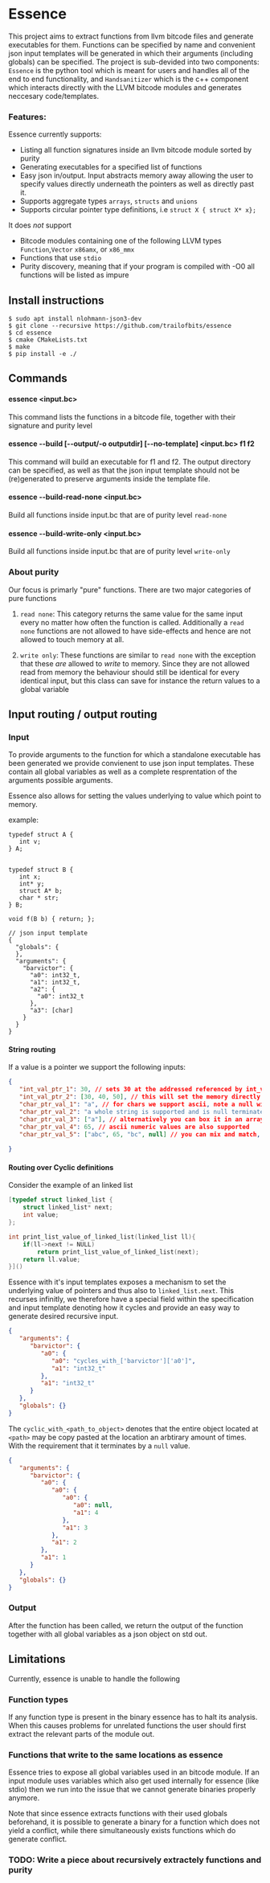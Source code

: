 # Essence

This project aims to extract functions from llvm bitcode files and generate executables for them.
Functions can be specified by name and convenient json input templates will be generated in which their arguments (including globals) can be specified.
The project is sub-devided into two components: `Essence` is the python tool which is meant for users and handles all of the end to end functionality, and `Handsanitizer` which is the c++ component which interacts directly with the LLVM bitcode modules and generates neccesary code/templates.

### Features:
Essence currently supports:
* Listing all function signatures inside an llvm bitcode module sorted by purity
* Generating executables for a specified list of functions 
* Easy json in/output. Input abstracts memory away allowing the user to specify values directly underneath the pointers as well as directly past it.
* Supports aggregate types `arrays`, `structs` and `unions`
* Supports circular pointer type definitions, i.e `struct X { struct X* x};`

It does _not_ support
* Bitcode modules containing one of the following LLVM types `Function`,`Vector` `x86amx`, or `x86_mmx`
* Functions that use `stdio`
* Purity discovery, meaning that if your program is compiled with -O0 all functions will be listed as impure


## Install instructions

```shell
$ sudo apt install nlohmann-json3-dev
$ git clone --recursive https://github.com/trailofbits/essence
$ cd essence
$ cmake CMakeLists.txt
$ make 
$ pip install -e ./
```


## Commands  
#### essence <input.bc> 
This command lists the functions in a bitcode file, together with their signature and purity level 


#### essence --build [--output/-o outputdir] [--no-template] <input.bc> f1 f2 
This command will build an executable for f1 and f2.
The output directory can be specified, as well as that the json input template should not be (re)generated to preserve arguments inside the template file.


#### essence --build-read-none <input.bc>
Build all functions inside input.bc that are of purity level `read-none`

#### essence --build-write-only <input.bc>
Build all functions inside input.bc that are of purity level `write-only`

### About purity
Our focus is primarly "pure" functions. There are two major categories of pure functions

1. `read none`:
   This category returns the same value for the same input every no matter how often the function is called.
   Additionally a `read none` functions are not allowed to have side-effects and hence are not allowed to touch memory at all. 

2. `write only`: These functions are similar to `read none` with the exception that these _are_ allowed to _write_ to memory. Since they are not allowed read from memory the behaviour should still be identical for every identical input, but this class can save for instance the return values to a global variable 



## Input routing / output routing
### Input 
To provide arguments to the function for which a standalone executable has been generated we provide convienent to use json input templates. These contain all global variables as well as a complete resprentation of the arguments possible arguments.

Essence also allows for setting the values underlying to value which point to memory.   


example:
```
typedef struct A {
   int v;
} A;


typedef struct B {
   int x;
   int* y;
   struct A* b;
   char * str;
} B;

void f(B b) { return; };

// json input template
{
  "globals": {
  },
  "arguments": {
    "barvictor": {
      "a0": int32_t,
      "a1": int32_t,
      "a2": {
        "a0": int32_t
      },
      "a3": [char]
    }
  }
}
```

#### String routing
If a value is a pointer we support the following inputs:
```json
{
   "int_val_ptr_1": 30, // sets 30 at the addressed referenced by int_val_ptr,
   "int_val_ptr_2": [30, 40, 50], // this will set the memory directly after 30 to 40 and 50 
   "char_ptr_val_1": "a", // for chars we support ascii, note a null will be placed directly after "a",
   "char_ptr_val_2": "a whole string is supported and is null terminated",
   "char_ptr_val_3": ["a"], // alternatively you can box it in an array, this will prevent null termination
   "char_ptr_val_4": 65, // ascii numeric values are also supported
   "char_ptr_val_5": ["abc", 65, "bc", null] // you can mix and match, if you want a null termination with array syntax you add a null suffix
           
}
```

#### Routing over Cyclic definitions
Consider the example of an linked list 

```c
[typedef struct linked_list {
    struct linked_list* next;
    int value;
};

int print_list_value_of_linked_list(linked_list ll){
    if(ll->next != NULL)
        return print_list_value_of_linked_list(next);
    return ll.value;
}]()
```

Essence with it's input templates exposes a mechanism to set the underlying value of pointers and thus also to `linked_list.next`.
This recurses infinitly, we therefore have a special field within the specification and input template denoting how it cycles and provide an easy way to generate desired recursive input.

```json
{
   "arguments": {
      "barvictor": {
         "a0": {
            "a0": "cycles_with_['barvictor']['a0']",
            "a1": "int32_t"
         },
         "a1": "int32_t"
      }
   },
   "globals": {}
}

```
The `cyclic_with_<path_to_object>` denotes that the entire object located at `<path>` may be copy pasted at the location an arbtirary amount of times. With the requirement that it terminates by a `null` value.

```json
{
   "arguments": {
      "barvictor": {
         "a0": {
            "a0": {
               "a0": {
                  "a0": null,
                  "a1": 4
               },
               "a1": 3
            },
            "a1": 2
         },
         "a1": 1
      }
   },
   "globals": {}
}

```


### Output
After the function has been called, we return the output of the function together with all global variables as a json object on std out. 





## Limitations
Currently, essence is unable to handle the following 

### Function types
If any function type is present in the binary essence has to halt its analysis.
When this causes problems for unrelated functions the user should first extract the relevant parts of the module out. 



### Functions that write to the same locations as essence
Essence tries to expose all global variables used in an bitcode module.
If an input module uses variables which also get used internally for essence (like stdio) then we run into the issue that we cannot generate binaries properly anymore.

Note that since essence extracts functions with their used globals beforehand, it is possible to generate a binary for a function  which does not yield a conflict, while there simultaneously exists functions which do generate conflict.


### TODO: Write a piece about recursively extractely functions and purity
